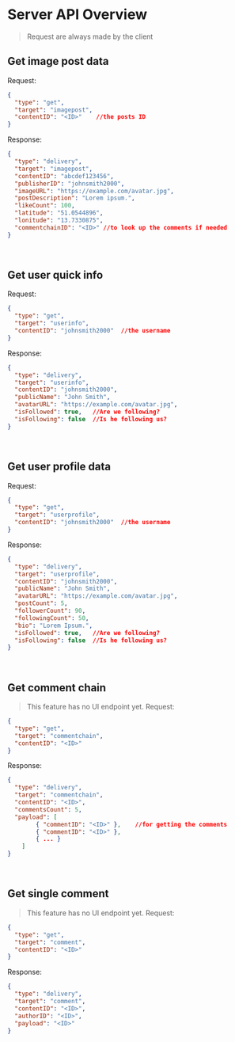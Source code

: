 # Server API Overview
> Request are always made by the client

## Get image post data
Request:
```json
{
  "type": "get",
  "target": "imagepost",
  "contentID": "<ID>"    //the posts ID
}
```
Response:
```json
{
  "type": "delivery",
  "target": "imagepost",
  "contentID": "abcdef123456",
  "publisherID": "johnsmith2000",
  "imageURL": "https://example.com/avatar.jpg",
  "postDescription": "Lorem ipsum.",
  "likeCount": 100,
  "latitude": "51.0544896",
  "lonitude": "13.7330875",
  "commentchainID": "<ID>" //to look up the comments if needed
}
```
<br>

## Get user quick info
Request:
```json
{
  "type": "get",
  "target": "userinfo",
  "contentID": "johnsmith2000"  //the username
}
```
Response:
```json
{
  "type": "delivery",
  "target": "userinfo",
  "contentID": "johnsmith2000",
  "publicName": "John Smith",
  "avatarURL": "https://example.com/avatar.jpg",
  "isFollowed": true,   //Are we following?
  "isFollowing": false  //Is he following us?
}
```
<br>

## Get user profile data
Request:
```json
{
  "type": "get",
  "target": "userprofile",
  "contentID": "johnsmith2000"  //the username
}
```
Response:
```json
{
  "type": "delivery",
  "target": "userprofile",
  "contentID": "johnsmith2000",
  "publicName": "John Smith",
  "avatarURL": "https://example.com/avatar.jpg",
  "postCount": 5,
  "followerCount": 90,
  "followingCount": 50,
  "bio": "Lorem Ipsum.",
  "isFollowed": true,   //Are we following?
  "isFollowing": false  //Is he following us?
}
```
<br>

## Get comment chain
> This feature has no UI endpoint yet.
Request:
```json
{
  "type": "get",
  "target": "commentchain",
  "contentID": "<ID>" 
}
```
Response:
```json
{
  "type": "delivery",
  "target": "commentchain",
  "contentID": "<ID>",
  "commentsCount": 5,
  "payload": [
        { "commentID": "<ID>" },    //for getting the comments
        { "commentID": "<ID>" },
        { ... }
    ]
}
```
<br>

## Get single comment
> This feature has no UI endpoint yet.
Request:
```json
{
  "type": "get",
  "target": "comment",
  "contentID": "<ID>" 
}
```
Response:
```json
{
  "type": "delivery",
  "target": "comment",
  "contentID": "<ID>",
  "authorID": "<ID>",
  "payload": "<ID>"
}
```
<br>

